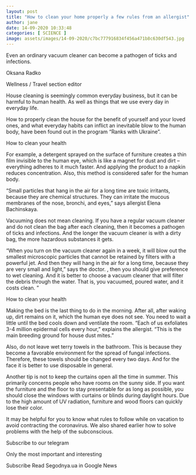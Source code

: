 ```yaml
---
layout: post
title: "How to clean your home properly a few rules from an allergist"
author: jane 
date: 14-09-2020 10:33:48 
categories: [ SCIENCE ] 
image: assets/images/14-09-2020/c7bc777916834f456a471b8c630df543.jpg
---
```

Even an ordinary vacuum cleaner can become a pathogen of ticks and infections.

Oksana Radko

Wellness / Travel section editor

House cleaning is seemingly common everyday business, but it can be harmful to human health. As well as things that we use every day in everyday life.

How to properly clean the house for the benefit of yourself and your loved ones, and what everyday habits can inflict an inevitable blow to the human body, have been found out in the program “Ranks with Ukraine”.

How to clean your health

For example, a detergent sprayed on the surface of furniture creates a thin film invisible to the human eye, which is like a magnet for dust and dirt – everything adheres to it much faster. And applying the product to a napkin reduces concentration. Also, this method is considered safer for the human body.

“Small particles that hang in the air for a long time are toxic irritants, because they are chemical structures. They can irritate the mucous membranes of the nose, bronchi, and eyes,” says allergist Elena Bachinskaya.

Vacuuming does not mean cleaning. If you have a regular vacuum cleaner and do not clean the bag after each cleaning, then it becomes a pathogen of ticks and infections. And the longer the vacuum cleaner is with a dirty bag, the more hazardous substances it gets.

“When you turn on the vacuum cleaner again in a week, it will blow out the smallest microscopic particles that cannot be retained by filters with a powerful jet. And then they will hang in the air for a long time, because they are very small and light,” says the doctor. , then you should give preference to wet cleaning. And it is better to choose a vacuum cleaner that will filter the debris through the water. That is, you vacuumed, poured water, and it costs clean. ”

How to clean your health

Making the bed is the last thing to do in the morning. After all, after waking up, dirt remains on it, which the human eye does not see. You need to wait a little until the bed cools down and ventilate the room. “Each of us exfoliates 3-4 million epidermal cells every hour,” explains the allergist. “This is the main breeding ground for house dust mites.”

Also, do not leave wet terry towels in the bathroom. This is because they become a favorable environment for the spread of fungal infections. Therefore, these towels should be changed every two days. And for the face it is better to use disposable in general.

Another tip is not to keep the curtains open all the time in summer. This primarily concerns people who have rooms on the sunny side. If you want the furniture and the floor to stay presentable for as long as possible, you should close the windows with curtains or blinds during daylight hours. Due to the high amount of UV radiation, furniture and wood floors can quickly lose their color.

It may be helpful for you to know what rules to follow while on vacation to avoid contracting the coronavirus. We also shared earlier how to solve problems with the help of the subconscious.

Subscribe to our telegram

Only the most important and interesting

Subscribe Read Segodnya.ua in Google News